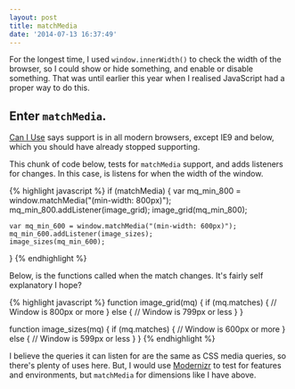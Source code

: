 ```yaml
---
layout: post
title: matchMedia
date: '2014-07-13 16:37:49'
---
```


For the longest time, I used `window.innerWidth()` to check the width of the browser, so I could show or hide something, and enable or disable something. That was until earlier this year when I realised JavaScript had a proper way to do this.

## Enter `matchMedia`.

[Can I Use](http://beta.caniuse.com/#feat=matchmedia) says support is in all modern browsers, except IE9 and below, which you should have already stopped supporting.

This chunk of code below, tests for `matchMedia` support, and adds listeners for changes. In this case, is listens for when the width of the window.

{% highlight javascript %}
if (matchMedia) {
    var mq_min_800 = window.matchMedia("(min-width: 800px)");
    mq_min_800.addListener(image_grid);
    image_grid(mq_min_800);

    var mq_min_600 = window.matchMedia("(min-width: 600px)");
    mq_min_600.addListener(image_sizes);
    image_sizes(mq_min_600);
}
{% endhighlight %}

Below, is the functions called when the match changes. It's fairly self explanatory I hope?

{% highlight javascript %}
function image_grid(mq) {
    if (mq.matches) {
        // Window is 800px or more
    } else {
        // Window is 799px or less
    }
}

function image_sizes(mq) {
    if (mq.matches) {
        // Window is 600px or more
    } else {
        // Window is 599px or less
    }
}
{% endhighlight %}

I believe the queries it can listen for are the same as CSS media queries, so there's plenty of uses here. But, I would use [Modernizr](http://modernizr.com/) to test for features and environments, but `matchMedia` for dimensions like I have above.